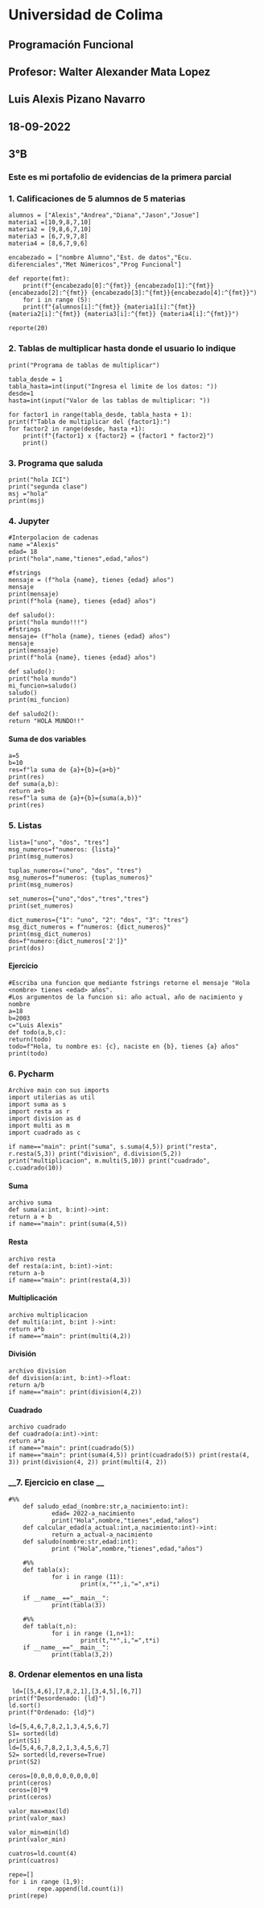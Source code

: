 # Universidad de Colima
## Programación Funcional
## Profesor: Walter Alexander Mata Lopez
## **Luis Alexis Pizano Navarro**
## 18-09-2022
## 3°B
### Este es mi portafolio de evidencias de la primera parcial

### __1. Calificaciones de 5 alumnos de 5 materias__

    alumnos = ["Alexis","Andrea","Diana","Jason","Josue"]
    materia1 =[10,9,8,7,10]
    materia2 = [9,8,6,7,10]
    materia3 = [6,7,9,7,8]
    materia4 = [8,6,7,9,6]

    encabezado = ["nombre Alumno","Est. de datos","Ecu. diferenciales","Met Númericos","Prog Funcional"]

    def reporte(fmt):
        print(f"{encabezado[0]:^{fmt}} {encabezado[1]:^{fmt}} {encabezado[2]:^{fmt}} {encabezado[3]:^{fmt}}{encabezado[4]:^{fmt}}")
        for i in range (5):
        print(f"{alumnos[i]:^{fmt}} {materia1[i]:^{fmt}} {materia2[i]:^{fmt}} {materia3[i]:^{fmt}} {materia4[i]:^{fmt}}")

    reporte(20)


### __2. Tablas de multiplicar hasta donde el usuario lo indique__

    print("Programa de tablas de multiplicar")

    tabla_desde = 1
    tabla_hasta=int(input("Ingresa el limite de los datos: "))
    desde=1
    hasta=int(input("Valor de las tablas de multiplicar: "))

    for factor1 in range(tabla_desde, tabla_hasta + 1):
    print(f"Tabla de multiplicar del {factor1}:")
    for factor2 in range(desde, hasta +1):
        print(f"{factor1} x {factor2} = {factor1 * factor2}")
        print()


### __3. Programa que saluda__

    print("hola ICI")
    print("segunda clase")
    msj ="hola"
    print(msj)

### __4. Jupyter__

    #Interpolacion de cadenas
    name ="Alexis"
    edad= 18
    print("hola",name,"tienes",edad,"años")
    
    #fstrings
    mensaje = (f"hola {name}, tienes {edad} años")
    mensaje
    print(mensaje)
    print(f"hola {name}, tienes {edad} años")
    
    def saludo():
    print("hola mundo!!!")
    #fstrings
    mensaje= (f"hola {name}, tienes {edad} años")
    mensaje
    print(mensaje)
    print(f"hola {name}, tienes {edad} años")

    def saludo():
    print("hola mundo")
    mi_funcion=saludo()  
    saludo()
    print(mi_funcion)

    def saludo2():
    return "HOLA MUNDO!!"

#### Suma de dos variables
    a=5
    b=10
    res=f"la suma de {a}+{b}={a+b}"
    print(res)
    def suma(a,b):
    return a+b
    res=f"la suma de {a}+{b}={suma(a,b)}"
    print(res)
    
### __5. Listas__
    lista=["uno", "dos", "tres"]
    msg_numeros=f"numeros: {lista}"
    print(msg_numeros)

    tuplas_numeros=("uno", "dos", "tres")
    msg_numeros=f"numeros: {tuplas_numeros}"
    print(msg_numeros)

    set_numeros={"uno","dos","tres","tres"}
    print(set_numeros)

    dict_numeros={"1": "uno", "2": "dos", "3": "tres"}
    msg_dict_numeros = f"numeros: {dict_numeros}"
    print(msg_dict_numeros)
    dos=f"numero:{dict_numeros['2']}"
    print(dos)
    
#### Ejercicio
    #Escriba una funcion que mediante fstrings retorne el mensaje "Hola <nombre> tienes <edad> años".
    #Los argumentos de la funcion si: año actual, año de nacimiento y nombre
    a=18
    b=2003
    c="Luis Alexis"
    def todo(a,b,c):
    return(todo)
    todo=f"Hola, tu nombre es: {c}, naciste en {b}, tienes {a} años"
    print(todo)

### __6. Pycharm__
    Archivo main con sus imports
    import utilerias as util 
    import suma as s 
    import resta as r 
    import division as d 
    import multi as m 
    import cuadrado as c

    if name=="main": print("suma", s.suma(4,5)) print("resta", r.resta(5,3)) print("division", d.division(5,2)) print("multiplicacion", m.multi(5,10)) print("cuadrado", c.cuadrado(10))
#### Suma
    archivo suma
    def suma(a:int, b:int)->int:
    return a + b
    if name=="main": print(suma(4,5))
#### Resta
    archivo resta
    def resta(a:int, b:int)->int:
    return a-b
    if name=="main": print(resta(4,3))
#### Multiplicación
    archivo multiplicacion
    def multi(a:int, b:int )->int:
    return a*b
    if name=="main": print(multi(4,2))
#### División
    archivo division
    def division(a:int, b:int)->float:
    return a/b
    if name=="main": print(division(4,2))
#### Cuadrado
    archivo cuadrado
    def cuadrado(a:int)->int:
    return a*a
    if name=="main": print(cuadrado(5))
    if name=="main": print(suma(4,5)) print(cuadrado(5)) print(resta(4, 3)) print(division(4, 2)) print(multi(4, 2))
    
### __7. Ejercicio en clase __
    #%%
		def saludo_edad_(nombre:str,a_nacimiento:int):
				edad= 2022-a_nacimiento
				print("Hola",nombre,"tienes",edad,"años")
		def calcular_edad(a_actual:int,a_nacimiento:int)->int:
				return a_actual-a_nacimiento
		def saludo(nombre:str,edad:int):
				print ("Hola",nombre,"tienes",edad,"años")

		#%%
		def tabla(x):
				for i in range (11):
						print(x,"*",i,"=",x*i)

		if __name__=="__main__":
				print(tabla(3))
        
		#%%
		def tabla(t,n):
				for i in range (1,n+1):
						print(t,"*",i,"=",t*i)
		if __name__=="__main__":
				print(tabla(3,2))
### __8. Ordenar elementos en una lista__
     ld=[[5,4,6],[7,8,2,1],[3,4,5],[6,7]]
  	print(f"Desordenado: {ld}")
  	ld.sort()
  	print(f"Ordenado: {ld}")

  	ld=[5,4,6,7,8,2,1,3,4,5,6,7]
  	S1= sorted(ld)
  	print(S1)
  	ld=[5,4,6,7,8,2,1,3,4,5,6,7]
  	S2= sorted(ld,reverse=True)
  	print(S2)

  	ceros=[0,0,0,0,0,0,0,0,0]
  	print(ceros)
  	ceros=[0]*9
  	print(ceros)

  	valor_max=max(ld)
  	print(valor_max)

  	valor_min=min(ld)
  	print(valor_min)

  	cuatros=ld.count(4)
  	print(cuatros)

  	repe=[]
  	for i in range (1,9):
  			repe.append(ld.count(i))
  	print(repe)			

